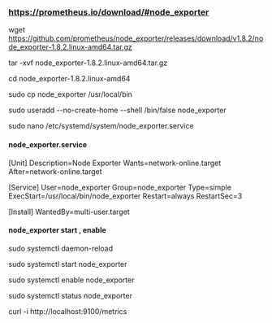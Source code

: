 ### https://prometheus.io/download/#node_exporter


wget https://github.com/prometheus/node_exporter/releases/download/v1.8.2/node_exporter-1.8.2.linux-amd64.tar.gz

tar -xvf node_exporter-1.8.2.linux-amd64.tar.gz

cd node_exporter-1.8.2.linux-amd64

sudo cp node_exporter /usr/local/bin

sudo useradd --no-create-home --shell /bin/false node_exporter



sudo nano /etc/systemd/system/node_exporter.service

#### node_exporter.service


[Unit]
Description=Node Exporter
Wants=network-online.target
After=network-online.target

[Service]
User=node_exporter
Group=node_exporter
Type=simple
ExecStart=/usr/local/bin/node_exporter
Restart=always
RestartSec=3

[Install]
WantedBy=multi-user.target





#### node_exporter start , enable

sudo systemctl daemon-reload

sudo systemctl start node_exporter

sudo systemctl enable node_exporter

sudo systemctl status node_exporter

curl -i http://localhost:9100/metrics